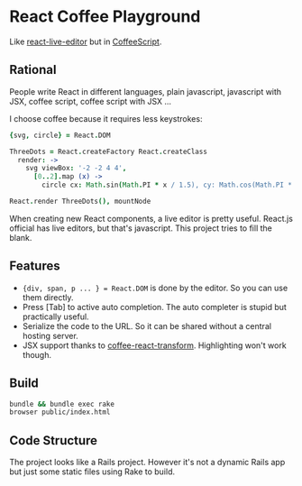 # React Coffee Playground

Like [react-live-editor](https://github.com/joelburget/react-live-editor) but in [CoffeeScript](https://github.com/jashkenas/coffeescript).


## Rational

People write React in different languages, plain javascript, javascript with JSX, coffee script,
coffee script with JSX ...

I choose coffee because it requires less keystrokes:

```coffeescript
{svg, circle} = React.DOM

ThreeDots = React.createFactory React.createClass
  render: ->
    svg viewBox: '-2 -2 4 4',
      [0..2].map (x) ->
        circle cx: Math.sin(Math.PI * x / 1.5), cy: Math.cos(Math.PI * x / 1.5), r: 0.6

React.render ThreeDots(), mountNode

```

When creating new React components, a live editor is pretty useful. React.js official has live editors, 
but that's javascript. This project tries to fill the blank.


## Features

* `{div, span, p ... } = React.DOM` is done by the editor. So you can use them directly.
* Press [Tab] to active auto completion. The auto completer is stupid but practically useful.
* Serialize the code to the URL. So it can be shared without a central hosting server.
* JSX support thanks to [coffee-react-transform](https://github.com/jsdf/coffee-react-transform). Highlighting won't work though.


## Build

```bash
bundle && bundle exec rake
browser public/index.html
```


## Code Structure

The project looks like a Rails project. However it's not a dynamic Rails app but just some static files using Rake to build.
